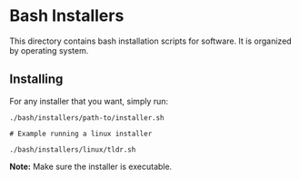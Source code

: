 # Bash Installers

This directory contains bash installation scripts for software. It is organized by operating system.


## Installing

For any installer that you want, simply run:

```shell
./bash/installers/path-to/installer.sh

# Example running a linux installer

./bash/installers/linux/tldr.sh
```

**Note:** Make sure the installer is executable.
